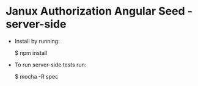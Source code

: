 # Janux Authorization Angular Seed - server-side

* Install by running:

	$ npm install

* To run server-side tests run:

  $ mocha -R spec
